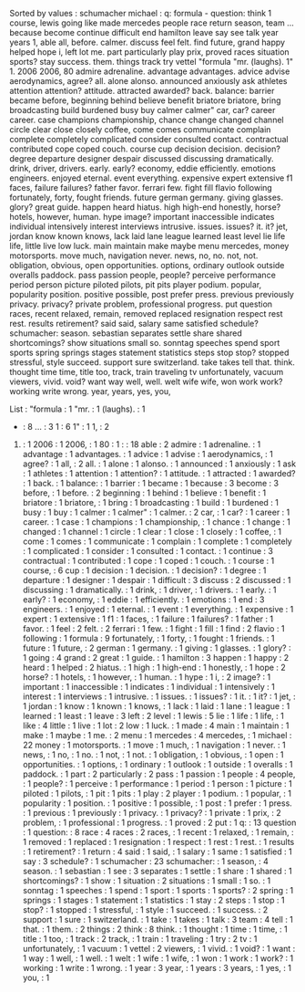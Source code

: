 Sorted by values :
schumacher michael : q: formula - question: think 1 course, lewis going like made mercedes people race return season, team ... because become continue difficult end hamilton leave say see talk year years 1, able all, before. calmer. discuss feel felt. find future, grand happy helped hope i, left lot me. part particularly play prix, proved races situation sports? stay success. them. things track try vettel "formula "mr. (laughs). 1" 1. 2006 2006, 80 admire adrenaline. advantage advantages. advice advise aerodynamics, agree? all. alone alonso. announced anxiously ask athletes attention attention? attitude. attracted awarded? back. balance: barrier became before, beginning behind believe benefit briatore briatore, bring broadcasting build burdened busy buy calmer calmer" car, car? career career. case champions championship, chance change changed channel circle clear close closely coffee, come comes communicate complain complete completely complicated consider consulted contact. contractual contributed cope coped couch. course cup decision decision. decision? degree departure designer despair discussed discussing dramatically. drink, driver, drivers. early. early? economy, eddie efficiently. emotions engineers. enjoyed eternal. event everything. expensive expert extensive f1 faces, failure failures? father favor. ferrari few. fight fill flavio following fortunately, forty, fought friends. future german germany. giving glasses. glory? great guide. happen heard hiatus. high high-end honestly, horse? hotels, however, human. hype image? important inaccessible indicates individual intensively interest interviews intrusive. issues. issues? it. it? jet, jordan know known knows, lack laid lane league learned least level lie life life, little live low luck. main maintain make maybe menu mercedes, money motorsports. move much, navigation never. news, no, no. not, not. obligation, obvious, open opportunities. options, ordinary outlook outside overalls paddock. pass passion people, people? perceive performance period person picture piloted pilots, pit pits player podium. popular, popularity position. positive possible, post prefer press. previous previously privacy. privacy? private problem, professional progress. put question races, recent relaxed, remain, removed replaced resignation respect rest rest. results retirement? said said, salary same satisfied schedule? schumacher: season. sebastian separates settle share shared shortcomings? show situations small so. sonntag speeches spend sport sports spring springs stages statement statistics steps stop stop? stopped stressful, style succeed. support sure switzerland. take takes tell that. think. thought time time, title too, track, train traveling tv unfortunately, vacuum viewers, vivid. void? want way well, well. welt wife wife, won work work? working write wrong. year, years, yes, you, 

List :
"formula : 1
"mr. : 1
(laughs). : 1
- : 8
... : 3
1 : 6
1" : 1
1, : 2
1. : 1
2006 : 1
2006, : 1
80 : 1
: : 18
able : 2
admire : 1
adrenaline. : 1
advantage : 1
advantages. : 1
advice : 1
advise : 1
aerodynamics, : 1
agree? : 1
all, : 2
all. : 1
alone : 1
alonso. : 1
announced : 1
anxiously : 1
ask : 1
athletes : 1
attention : 1
attention? : 1
attitude. : 1
attracted : 1
awarded? : 1
back. : 1
balance: : 1
barrier : 1
became : 1
because : 3
become : 3
before, : 1
before. : 2
beginning : 1
behind : 1
believe : 1
benefit : 1
briatore : 1
briatore, : 1
bring : 1
broadcasting : 1
build : 1
burdened : 1
busy : 1
buy : 1
calmer : 1
calmer" : 1
calmer. : 2
car, : 1
car? : 1
career : 1
career. : 1
case : 1
champions : 1
championship, : 1
chance : 1
change : 1
changed : 1
channel : 1
circle : 1
clear : 1
close : 1
closely : 1
coffee, : 1
come : 1
comes : 1
communicate : 1
complain : 1
complete : 1
completely : 1
complicated : 1
consider : 1
consulted : 1
contact. : 1
continue : 3
contractual : 1
contributed : 1
cope : 1
coped : 1
couch. : 1
course : 1
course, : 6
cup : 1
decision : 1
decision. : 1
decision? : 1
degree : 1
departure : 1
designer : 1
despair : 1
difficult : 3
discuss : 2
discussed : 1
discussing : 1
dramatically. : 1
drink, : 1
driver, : 1
drivers. : 1
early. : 1
early? : 1
economy, : 1
eddie : 1
efficiently. : 1
emotions : 1
end : 3
engineers. : 1
enjoyed : 1
eternal. : 1
event : 1
everything. : 1
expensive : 1
expert : 1
extensive : 1
f1 : 1
faces, : 1
failure : 1
failures? : 1
father : 1
favor. : 1
feel : 2
felt. : 2
ferrari : 1
few. : 1
fight : 1
fill : 1
find : 2
flavio : 1
following : 1
formula : 9
fortunately, : 1
forty, : 1
fought : 1
friends. : 1
future : 1
future, : 2
german : 1
germany. : 1
giving : 1
glasses. : 1
glory? : 1
going : 4
grand : 2
great : 1
guide. : 1
hamilton : 3
happen : 1
happy : 2
heard : 1
helped : 2
hiatus. : 1
high : 1
high-end : 1
honestly, : 1
hope : 2
horse? : 1
hotels, : 1
however, : 1
human. : 1
hype : 1
i, : 2
image? : 1
important : 1
inaccessible : 1
indicates : 1
individual : 1
intensively : 1
interest : 1
interviews : 1
intrusive. : 1
issues. : 1
issues? : 1
it. : 1
it? : 1
jet, : 1
jordan : 1
know : 1
known : 1
knows, : 1
lack : 1
laid : 1
lane : 1
league : 1
learned : 1
least : 1
leave : 3
left : 2
level : 1
lewis : 5
lie : 1
life : 1
life, : 1
like : 4
little : 1
live : 1
lot : 2
low : 1
luck. : 1
made : 4
main : 1
maintain : 1
make : 1
maybe : 1
me. : 2
menu : 1
mercedes : 4
mercedes, : 1
michael : 22
money : 1
motorsports. : 1
move : 1
much, : 1
navigation : 1
never. : 1
news, : 1
no, : 1
no. : 1
not, : 1
not. : 1
obligation, : 1
obvious, : 1
open : 1
opportunities. : 1
options, : 1
ordinary : 1
outlook : 1
outside : 1
overalls : 1
paddock. : 1
part : 2
particularly : 2
pass : 1
passion : 1
people : 4
people, : 1
people? : 1
perceive : 1
performance : 1
period : 1
person : 1
picture : 1
piloted : 1
pilots, : 1
pit : 1
pits : 1
play : 2
player : 1
podium. : 1
popular, : 1
popularity : 1
position. : 1
positive : 1
possible, : 1
post : 1
prefer : 1
press. : 1
previous : 1
previously : 1
privacy. : 1
privacy? : 1
private : 1
prix, : 2
problem, : 1
professional : 1
progress. : 1
proved : 2
put : 1
q: : 13
question : 1
question: : 8
race : 4
races : 2
races, : 1
recent : 1
relaxed, : 1
remain, : 1
removed : 1
replaced : 1
resignation : 1
respect : 1
rest : 1
rest. : 1
results : 1
retirement? : 1
return : 4
said : 1
said, : 1
salary : 1
same : 1
satisfied : 1
say : 3
schedule? : 1
schumacher : 23
schumacher: : 1
season, : 4
season. : 1
sebastian : 1
see : 3
separates : 1
settle : 1
share : 1
shared : 1
shortcomings? : 1
show : 1
situation : 2
situations : 1
small : 1
so. : 1
sonntag : 1
speeches : 1
spend : 1
sport : 1
sports : 1
sports? : 2
spring : 1
springs : 1
stages : 1
statement : 1
statistics : 1
stay : 2
steps : 1
stop : 1
stop? : 1
stopped : 1
stressful, : 1
style : 1
succeed. : 1
success. : 2
support : 1
sure : 1
switzerland. : 1
take : 1
takes : 1
talk : 3
team : 4
tell : 1
that. : 1
them. : 2
things : 2
think : 8
think. : 1
thought : 1
time : 1
time, : 1
title : 1
too, : 1
track : 2
track, : 1
train : 1
traveling : 1
try : 2
tv : 1
unfortunately, : 1
vacuum : 1
vettel : 2
viewers, : 1
vivid. : 1
void? : 1
want : 1
way : 1
well, : 1
well. : 1
welt : 1
wife : 1
wife, : 1
won : 1
work : 1
work? : 1
working : 1
write : 1
wrong. : 1
year : 3
year, : 1
years : 3
years, : 1
yes, : 1
you, : 1
